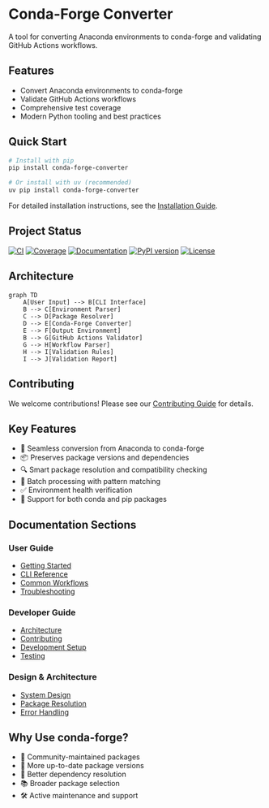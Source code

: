# Conda-Forge Converter

A tool for converting Anaconda environments to conda-forge and validating GitHub Actions workflows.

## Features

- Convert Anaconda environments to conda-forge
- Validate GitHub Actions workflows
- Comprehensive test coverage
- Modern Python tooling and best practices

## Quick Start

```bash
# Install with pip
pip install conda-forge-converter

# Or install with uv (recommended)
uv pip install conda-forge-converter
```

For detailed installation instructions, see the [Installation Guide](user/getting-started.md).

## Project Status

[![CI](https://github.com/ricea/anaconda-to-miniconda2/actions/workflows/ci.yml/badge.svg)](https://github.com/ricea/anaconda-to-miniconda2/actions/workflows/ci.yml)
[![Coverage](https://codecov.io/gh/ricea/anaconda-to-miniconda2/branch/main/graph/badge.svg)](https://codecov.io/gh/ricea/anaconda-to-miniconda2)
[![Documentation](https://github.com/ricea/anaconda-to-miniconda2/actions/workflows/docs.yml/badge.svg)](https://ricea.github.io/anaconda-to-miniconda2/)
[![PyPI version](https://badge.fury.io/py/conda-forge-converter.svg)](https://badge.fury.io/py/conda-forge-converter)
[![License](https://img.shields.io/github/license/ricea/anaconda-to-miniconda2)](https://github.com/ricea/anaconda-to-miniconda2/blob/main/LICENSE)

## Architecture

```mermaid
graph TD
    A[User Input] --> B[CLI Interface]
    B --> C[Environment Parser]
    C --> D[Package Resolver]
    D --> E[Conda-Forge Converter]
    E --> F[Output Environment]
    B --> G[GitHub Actions Validator]
    G --> H[Workflow Parser]
    H --> I[Validation Rules]
    I --> J[Validation Report]
```

## Contributing

We welcome contributions! Please see our [Contributing Guide](dev/contributing.md) for details.

## Key Features

- 🔄 Seamless conversion from Anaconda to conda-forge
- 📦 Preserves package versions and dependencies
- 🔍 Smart package resolution and compatibility checking
- 🚀 Batch processing with pattern matching
- ✅ Environment health verification
- 🔧 Support for both conda and pip packages

## Documentation Sections

### User Guide

- [Getting Started](user/faq.md)
- [CLI Reference](user/faq.md#usage)
- [Common Workflows](user/faq.md#common-workflows)
- [Troubleshooting](user/troubleshooting.md)

### Developer Guide

- [Architecture](architecture.md)
- [Contributing](dev/contributing.md)
- [Development Setup](dev/setup.md)
- [Testing](dev/testing.md)

### Design & Architecture

- [System Design](design/system-design.md)
- [Package Resolution](design/package-resolution.md)
- [Error Handling](design/error-handling.md)

## Why Use conda-forge?

- 🏢 Community-maintained packages
- 🔄 More up-to-date package versions
- 🧩 Better dependency resolution
- 📚 Broader package selection
- 🛠️ Active maintenance and support
